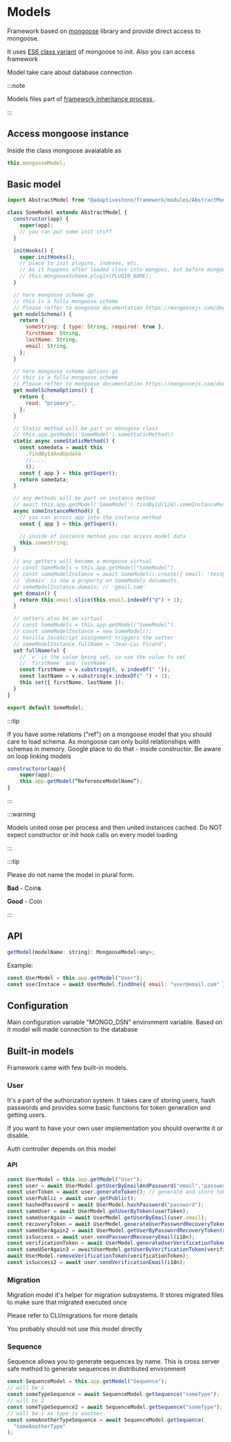 # Models

Framework based on [mongoose](https://mongoosejs.com/) library and provide direct access to mongoose.

It uses [ES6 class variant](https://mongoosejs.com/docs/guide.html#es6-classes) of mongoose to init. Also you can access framework

Model take care about database connection

:::note

Models files part of [framework inheritance process ](03-files-inheritance.md).

:::

## Access mongoose instance

Inside the class mongoose avaialable as

```js
this.mongooseModel;
```

## Basic model

```js
import AbstractModel from "@adaptivestone/framework/modules/AbstractModel.js";

class SomeModel extends AbstractModel {
  constructor(app) {
    super(app);
    // you can put some init stuff
  }

  initHooks() {
    super.initHooks();
    // place to init plugins, indexes, etc.
    // As it happens after loaded class into mongoos, but before mongoose inited class
    // this.mongooseSchema.plugin(PLUGIN_NAME);
  }

  // here mongoose scheme go
  // this is a fullu mongoose scheme
  // Please reffer to mongoose documentation https://mongoosejs.com/docs/guide.html
  get modelSchema() {
    return {
      someString: { type: String, required: true },
      firstName: String,
      lastName: String,
      email: String,
    };
  }

  // here mongoose scheme options go
  // this is a fullu mongoose scheme
  // Please reffer to mongoose documentation https://mongoosejs.com/docs/guide.html#options
  get modelSchemaOptions() {
    return {
      read: "primary",
    };
  }

  // Static method will be part on monngose class
  // this.app.getModel('SomeModel').someStaticMethod()
  static async someStaticMethod() {
    const somedata = await this
      .findByIdAndUpdate
      //.....
      ();
    const { app } = this.getSuper();
    return somedata;
  }

  // any methods will be part on instance method
  // await this.app.getModel('SomeModel').findById(124).someInstanceMethod()
  async someInstanceMethod() {
    // you can access app into the instance method
    const { app } = this.getSuper();

    // inside of instance method you can access model data
    this.someString;
  }

  // any getters will became a mongoose virtual
  // const SomeModels = this.app.getModel("SomeModel").
  // const someModelInstance = await SomeModel().create({ email: 'test@gmail.com' });;
  // `domain` is now a property on SomeModels documents.
  // someModelInstance.domain; // 'gmail.com'
  get domain() {
    return this.email.slice(this.email.indexOf("@") + 1);
  }

  // setters also be an virtual
  // const SomeModels = this.app.getModel("SomeModel").
  // const someModelInstance = new SomeModel();
  // Vanilla JavaScript assignment triggers the setter
  // someModelInstance.fullName = 'Jean-Luc Picard';
  set fullName(v) {
    // `v` is the value being set, so use the value to set
    // `firstName` and `lastName`.
    const firstName = v.substring(0, v.indexOf(" "));
    const lastName = v.substring(v.indexOf(" ") + 1);
    this.set({ firstName, lastName });
  }
}

export default SomeModel;
```

:::tip

If you have some relations ("ref") on a mongoose model that you should care to load schema. As mongoose can only build relationships with schemas in memory. Google place to do that - inside constructor. Be aware on loop linking models

```js
constructoror(app){
	super(app);
	this.app.getModel(“ReferenceModelName”);
}
```

:::

:::warning

Models united onse per process and then united instances cached. Do NOT expect constructor or init hook calls on every model loading

:::

:::tip

Please do not name the model in plural form.

**Bad** - Coin**s**

**Good** - Coin

:::

## API

```js
getModel(modelName: string): MongooseModel<any>;
```

Example:

```js
const UserModel = this.app.getModel("User");
const userInstace = await UserModel.findOne({ email: "user@email.com" });
```

## Configuration

Main configuration variable "MONGO_DSN" environment variable. Based on it model will made connection to the database

## Built-in models

Framework came with few built-in models.

### User

It's a part of the authorization system. It takes care of storing users, hash passwords and provides some basic functions for token generation and getting users.

If you want to have your own user implementation you should overwrite it or disable.

Auth controller depends on this model

#### API

```js
const UserModel = this.app.getModel("User");
const user = await UserModel.getUserByEmailAndPassword("email","password"):
const userToken = await user.generateToken(); // generate and store token on databse
const userPublic = await user.getPublic();
const hashedPassword = await UserModel.hashPassword("password");
const sameUser = await UserModel.getUserByToken(userToken);
const sameUserAgain = await UserModel.getUserByEmail(user.email);
const recoveryToken = await UserModel.generateUserPasswordRecoveryToken(user);
const sameUSerAgain2 = await UserModel.getUserByPasswordRecoveryToken(recoveryToken);
const isSuccess = await user.sendPasswordRecoveryEmail(i18n);
const verificationToken = await UserModel.generateUserVerificationToken(user);
const sameUSerAgain3 = awaitUserModel.getUserByVerificationToken(verificationToken);
await UserModel.removeVerificationToken(verificationToken);
const isSuccess2 = await user.sendVerificationEmail(i18n);
```

### Migration

Migration model it's helper for migration subsystems. It stores migrated files to make sure that migrated executed once

Please refer to CLI/migrations for more details

You probably should not use this model directly

### Sequence

Sequence allows you to generate sequences by name. This is cross server safe method to generate sequences in distributed environment

```javascript
const SequenceModel = this.app.getModel("Sequence");
// will be 1
const someTypeSequence = await SequenceModel.getSequence("someType");
// will be 2
const someTypeSequence2 = await SequenceModel.getSequence("someType");
// will be 1 as type is another
const someAnotherTypeSequence = await SequenceModel.getSequence(
  "someAnotherType"
);
```
